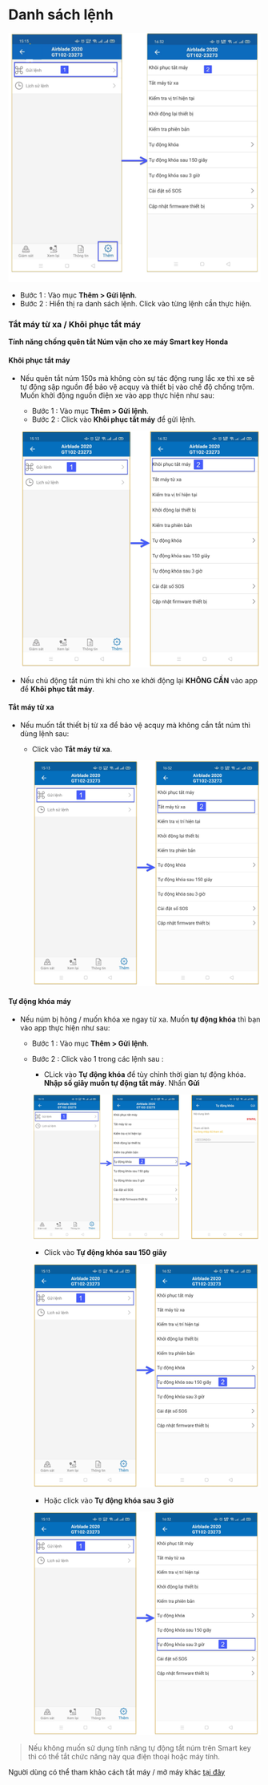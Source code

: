 # Danh sách lệnh
<span class="icon-left5">![Interface Web](/docs/assets/images/web-interface/app-vcn/send-orders-2.jpg)

- Bước 1 : Vào mục **Thêm > Gửi lệnh**.
- Bước 2 : Hiển thị ra danh sách lệnh. Click vào từng lệnh cần thực hiện.

<div id = "lock">
</div>

### Tắt máy từ xa / Khôi phục tắt máy

**Tính năng chống quên tắt Núm vặn cho xe máy Smart key Honda** 

#### Khôi phục tắt máy 

* Nếu quên tắt núm 150s mà không còn sự tác động rung lắc xe thì xe sẽ tự động sập nguồn để bảo vệ acquy và thiết bị vào chế độ chống trộm. Muốn khởi động nguồn điện xe vào app thực hiện như sau:

    - Bước 1 : Vào mục **Thêm > Gửi lệnh**.
    - Bước 2 : Click vào **Khôi phục tắt máy** để gửi lệnh.

    <span class="icon-left5">![Interface Web](/docs/assets/images/web-interface/app-vcn/turn-off-the-device.jpg)


* Nếu chủ động tắt núm thì khi cho xe khởi động lại **KHÔNG CẦN** vào app để **Khôi phục tắt máy**.

<div id = "unlock">
</div>

#### Tắt máy từ xa

* Nếu muốn tắt thiết bị từ xa để bảo vệ acquy mà không cần tắt núm thì dùng lệnh sau:
    * Click vào  **Tắt máy từ xa**.

        <span class="icon-left5">![Interface Web](/docs/assets/images/web-interface/app-vcn/send-orders-7.jpg)



#### Tự động khóa máy
* Nếu núm bị hỏng / muốn khóa xe ngay từ xa. Muốn **tự động khóa** thì bạn vào app thực hiện như sau:

    - Bước 1 : Vào mục **Thêm > Gửi lệnh**.
    - Bước 2 : Click vào 1 trong các lệnh sau :

        * CLick vào **Tự động khóa** để tùy chỉnh thời gian tự động khóa. **Nhập số giây muốn tự động tắt máy**. Nhấn **Gửi**
    
        <span style="display:block;text-align:center">![Interface Web](/docs/assets/images/web-interface/app-vcn/turn-on-the-device--7.jpg)
 
        * Click vào **Tự động khóa sau 150 giây**

        <span class="icon-left5">![Interface Web](/docs/assets/images/web-interface/app-vcn/turn-on-the-device--9.jpg)

        * Hoặc click vào **Tự động khóa sau 3 giờ** 

        <span class="icon-left5">![Interface Web](/docs/assets/images/web-interface/app-vcn/turn-on-the-device-3h.jpg)

> Nếu không muốn sử dụng tính năng tự động tắt núm trên Smart key  thì có thể tắt chức năng này qua điện thoại hoặc máy tính.

Người dùng có thể tham khảo cách tắt máy / mở máy khác [tại đây](vi/modules/app-vcn/detailed-monitoring/#other) <div id="other"> 
